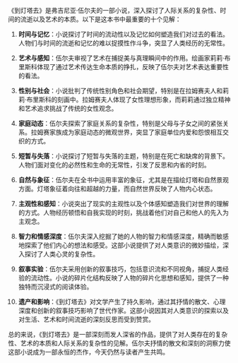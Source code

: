 《到灯塔去》是弗吉尼亚·伍尔夫的一部小说，深入探讨了人际关系的复杂性、时间的流逝以及艺术的本质。以下是这本书中最重要的十个见解：

1. **时间与记忆**：小说探讨了时间的流动性以及记忆如何塑造我们对过去的看法。人物们与时间的流逝和记忆的难以捉摸性作斗争，突显了人类经历的无常性。

2. **艺术与感知**：伍尔夫审视了艺术在捕捉美与真理瞬间中的作用。绘画家莉莉·布里斯科体现了通过艺术传达生命本质的挣扎，反映了伍尔夫对艺术表达重要性的看法。

3. **性别与社会**：小说批判了传统性别角色和社会期望，特别是在拉姆赛夫人和莉莉·布里斯科的刻画中。拉姆赛夫人体现了女性理想形象，而莉莉通过独立精神和艺术追求挑战了传统的女性观念。

4. **家庭动态**：伍尔夫探索了家庭关系的复杂性，特别是父母与子女之间的紧张关系。拉姆赛家族成为家庭动态的微观世界，突显了家庭单位内爱和怨恨相互交织的方式。

5. **短暂与失落**：小说探讨了短暂与失落的主题，特别是在死亡和缺席的背景下。人物们面对变化的必然性和生命的无常性，引发了反思和内省的时刻。

6. **自然与象征**：伍尔夫在全书中运用丰富的象征，尤其是在描绘灯塔和自然景观方面。灯塔象征着向往和超越的力量，而自然世界反映了人物内心状态。

7. **主观性和感知**：小说突出了现实的主观性以及个体感知塑造我们对世界的理解的方式。人物经历顿悟和自我实现的时刻，挑战着他们对自己和他人的先入为主观念。

8. **智力和情感深度**：伍尔夫深入挖掘了她的人物的智力和情感深度，精确而敏感地探索了他们内心的想法和感受。这部小说提供了对人类意识的微妙描绘，深入探讨了人类心灵的复杂性。

9. **叙事实验**：伍尔夫采用创新的叙事技巧，包括意识流和不同视角，捕捉人类经验的流动性。小说的碎片化结构反映了人物的碎片化思想和感知，提供了一种独特而沉浸式的阅读体验。

10. **遗产和影响**：《到灯塔去》对文学产生了持久影响，通过其抒情的散文、心理深度和创新的叙事技巧影响了世代作家。这部小说因其对人类意识的探索以及对生活、艺术和时间流逝的深刻反思而受到赞赏。

总的来说，《到灯塔去》是一部深刻而发人深省的作品，提供了对人类存在的复杂性、艺术的本质和人际关系的复杂性的见解。伍尔夫抒情的散文和深刻的洞察力使这部小说成为一部永恒的杰作，今天仍然与读者产生共鸣。
